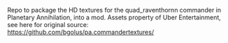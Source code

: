 Repo to package the HD textures for the quad_raventhornn commander in Planetary Annihilation, into a mod. Assets property of Uber Entertainment, see here for original source: https://github.com/bgolus/pa.commandertextures/